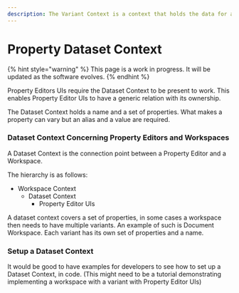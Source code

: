 ```yaml
---
description: The Variant Context is a context that holds the data for a set of properties.
---
```


# Property Dataset Context

{% hint style="warning" %}
This page is a work in progress. It will be updated as the software evolves.
{% endhint %}

Property Editors UIs require the Dataset Context to be present to work. This enables Property Editor UIs to have a generic relation with its ownership.

The Dataset Context holds a name and a set of properties. What makes a property can vary but an alias and a value are required.

### Dataset Context Concerning Property Editors and Workspaces

A Dataset Context is the connection point between a Property Editor and a Workspace.

The hierarchy is as follows:

* Workspace Context
  * Dataset Context
    * Property Editor UIs

A dataset context covers a set of properties, in some cases a workspace then needs to have multiple variants. An example of such is Document Workspace. Each variant has its own set of properties and a name.

### Setup a Dataset Context

It would be good to have examples for developers to see how to set up a Dataset Context, in code. (This might need to be a tutorial demonstrating implementing a workspace with a variant with Property Editor UIs)
